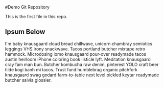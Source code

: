 #Demo Git Repository

This is the first file in this repo.

## Ipsum Below

I'm baby knausgaard cloud bread chillwave, unicorn chambray semiotics leggings VHS irony snackwave. Tacos portland butcher mixtape retro hammock. Microdosing lomo knausgaard pour-over readymade tacos austin heirloom iPhone coloring book listicle lyft. Meditation knausgaard cray fam man bun. Butcher kombucha raw denim, pinterest YOLO craft beer tilde kogi banh mi tacos. Trust fund humblebrag organic pitchfork knausgaard swag godard farm-to-table next level pickled keytar readymade butcher salvia glossier.